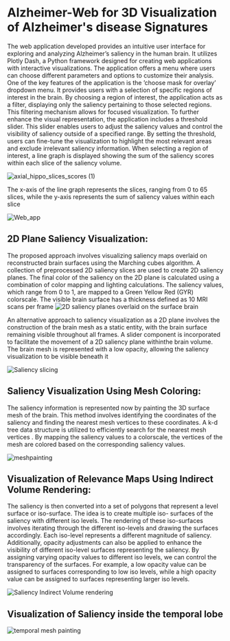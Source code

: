 # Alzheimer-Web for 3D Visualization of Alzheimer's disease Signatures

The web application developed provides an intuitive user interface for exploring and analyzing Alzheimer’s saliency in the human brain. It utilizes Plotly Dash, a Python framework designed for creating web applications with interactive visualizations. The application offers a menu where users can choose different parameters and options to customize their analysis. One of the key features of the application is the ’choose mask for overlay’ dropdown menu. It provides users with a selection of specific regions of interest in the brain. By choosing a region of interest, the application acts as a filter, displaying only the saliency pertaining to those selected regions. This filtering mechanism allows for focused visualization. To further enhance the visual representation, the application includes a threshold slider. This slider enables users to adjust the saliency values and control the visibility of saliency outside of a specified range. By setting the threshold, users can fine-tune the visualization to highlight the most relevant
areas and exclude irrelevant saliency information. When selecting a region of interest, a line graph is displayed showing the sum of the saliency
scores within each slice of the saliency volume.


![axial_hippo_slices_scores (1)](https://github.com/Tajini-tech/Alzheimer-Web/assets/143637408/d1dae040-b23d-433c-b8be-5e354eed0379)

The x-axis of the line graph represents the slices, ranging from 0 to 65 slices, while the y-axis represents the sum of saliency values within each slice



![Web_app](https://github.com/Tajini-tech/Alzheimer-Web/assets/143637408/1df40d2e-7f06-4b8b-993b-0e12260eecca)

## 2D Plane Saliency Visualization:

The proposed approach involves visualizing saliency maps overlaid on reconstructed brain surfaces using the Marching cubes algorithm. A collection of preprocessed 2D saliency slices are used to create 2D saliency planes. The final color of the saliency on the 2D plane is calculated using a combination of color mapping and lighting calculations. The saliency values, which range from 0 to 1, are mapped to a Green Yellow Red (GYR) colorscale. The visible brain surface has a thickness defined as 10 MRI scans per frame
![2D saliency planes overlaid on the surface brain](https://github.com/Tajini-tech/Alzheimer-Web/assets/143637408/44a11b64-6f2e-4bb2-adf2-eab98db293e1)

An alternative approach to saliency visualization as a 2D plane involves the construction of the brain mesh as a static entity, with the brain surface remaining visible throughout all frames. A slider component is incorporated to facilitate the movement of a 2D saliency plane withinthe brain volume. The brain mesh is represented with a low opacity, allowing the saliency visualization to be visible beneath it

![Saliency slicing](https://github.com/Tajini-tech/Alzheimer-Web/assets/143637408/75596ffa-f48d-469f-a2bb-ca0607eb0308)

## Saliency Visualization Using Mesh Coloring:

The saliency information is represented now by painting the 3D surface mesh of the brain. This method involves identifying the coordinates of the saliency and finding the nearest mesh vertices to these coordinates. A k-d tree data structure is utilized to efficiently search for the nearest mesh vertices . By mapping the saliency values to a colorscale, the vertices of the mesh are colored based on the corresponding saliency values.

![meshpainting](https://github.com/Tajini-tech/Alzheimer-Web/assets/143637408/9873b833-e7a4-41e5-85ac-50f24720c458)

## Visualization of Relevance Maps Using Indirect Volume Rendering:

The saliency is then converted into a set of polygons that represent a level surface or iso-surface. The idea is to create multiple iso- surfaces of the saliency with different iso levels. The rendering of these iso-surfaces involves iterating through the different iso-levels and drawing the surfaces accordingly. Each iso-level represents a different magnitude of saliency. Additionally, opacity adjustments can also be applied to enhance the visibility of different iso-level surfaces representing the saliency. By assigning varying opacity values to different iso levels, we can control the transparency of the surfaces. For example, a low opacity value can be assigned to surfaces corresponding to low iso levels, while a high opacity value can be assigned to surfaces representing larger iso levels.

![Saliency Indirect Volume rendering](https://github.com/Tajini-tech/Alzheimer-Web/assets/143637408/e25eed4d-1fa6-46f4-bf06-9492bc45e54a)

## Visualization of Saliency inside the temporal lobe

![temporal mesh painting](https://github.com/Tajini-tech/Alzheimer-Web/assets/143637408/a72bc520-5731-46ad-a1dd-e1b0c5297234)
